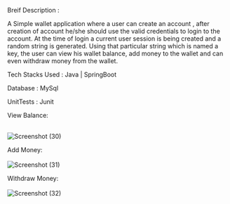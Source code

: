 Breif Description :

A Simple wallet application where a user can create an account , after creation of account he/she should use the valid credentials to login to the account. At the time of login a current user session is being created and a random string is generated. Using that particular string which is named a key, the user can view his wallet balance, add money to the wallet and can even withdraw money from the wallet.

Tech Stacks Used : 
Java | SpringBoot 

Database :
MySql

UnitTests :
Junit
<br>

View Balance:
<br>
<br>

![Screenshot (30)](https://github.com/arunprazad001/walletApp/assets/105920330/06e0f134-3ced-40cb-8888-eb541d931c5d)
<br>

Add Money:
<br>
<br>
![Screenshot (31)](https://github.com/arunprazad001/walletApp/assets/105920330/6937a2bc-4f27-4b15-b02c-8c182011fbbd)
<br>

Withdraw Money:
<br>
<br>
![Screenshot (32)](https://github.com/arunprazad001/walletApp/assets/105920330/40843593-c103-41df-891e-7d428cef10bb)
